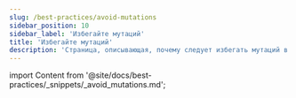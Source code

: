 ```yaml
---
slug: /best-practices/avoid-mutations
sidebar_position: 10
sidebar_label: 'Избегайте мутаций'
title: 'Избегайте мутаций'
description: 'Страница, описывающая, почему следует избегать мутаций в ClickHouse'
---
```


import Content from '@site/docs/best-practices/_snippets/_avoid_mutations.md';

<Content />
